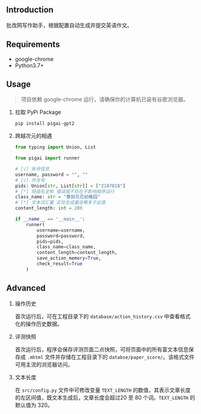 ## Introduction

批改网写作助手，根据配置自动生成并提交英语作文。

## Requirements

- google-chrome
- Python3.7+

## Usage

> 项目依赖 google-chrome 运行，请确保你的计算机已装有谷歌浏览器。

1. 拉取 PyPi Package

   ```bash
   pip install pigai-gpt2
   ```

2. 跨越次元的相遇

   ```python
   from typing import Union, List
   
   from pigai import runner
   
   # [√] 账号信息
   username, password = "", ""
   # [√] 作文号
   pids: Union[str, List[str]] = ["2107818"]
   # [*] 班级名全称 错误或不存在不影响程序运行
   class_name: str = "春田花花幼稚园"
   # [*] 文本词汇量 实际生成量会略多于此值
   content_length: int = 200
   
   if __name__ == '__main__':
       runner(
           username=username,
           password=password,
           pids=pids,
           class_name=class_name,
           content_length=content_length,
           save_action_memory=True,
           check_result=True
       )
   
   ```

## Advanced

1. 操作历史

   首次运行后，可在工程目录下的 `database/action_history.csv` 中查看格式化的操作历史数据。

2. 评测快照

   首次运行后，程序会保存评测页面二点快照，可将页面中的所有富文本信息保存成 `.mhtml` 文件并存储在工程目录下的 `databse/paper_score/`。该格式文件可用主流的浏览器访问。

3. 文本长度

   在 `src/config.py` 文件中可修改变量 `TEXT_LENGTH` 的数值，其表示文章长度的左区间值，既文本生成后，文章长度会超过20 至 80 个词。`TEXT_LENGTH` 的默认值为 320。
